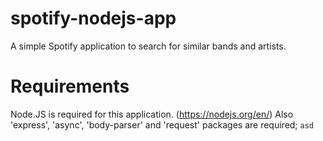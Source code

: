 # spotify-nodejs-app
A simple Spotify application to search for similar bands and artists.

# Requirements
Node.JS is required for this application. (https://nodejs.org/en/)
Also 'express', 'async', 'body-parser' and 'request' packages are required;
<code>asd</code>
